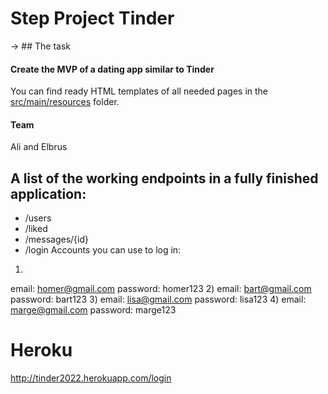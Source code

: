 # Step Project Tinder
-> ## The task 

#### Create the MVP of a dating app similar to Tinder

You can find ready HTML templates of all needed pages in the [src/main/resources](/templates) folder.

#### Team

Ali and Elbrus

## A list of the working endpoints in a fully finished application:
- /users
- /liked
- /messages/{id}
- /login
Accounts you can use to log in:
1)
email: homer@gmail.com
password: homer123
2) 
email: bart@gmail.com
password: bart123
3)
email: lisa@gmail.com
password: lisa123
4)
email: marge@gmail.com
password: marge123

# Heroku
http://tinder2022.herokuapp.com/login
